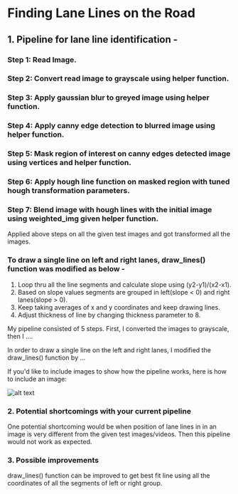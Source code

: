 # **Finding Lane Lines on the Road** 

## 1. Pipeline for lane line identification - 
### Step 1: Read Image.
### Step 2: Convert read image to grayscale using helper function.
[./examples/greyed_solidWhiteCurve.jpg "greyed_solidWhiteCurve"]: ./examples/greyed_solidWhiteCurve.jpg "greyed_solidWhiteCurve"
### Step 3: Apply gaussian blur to greyed image using helper function.
[image2]: ./examples/blurred_solidWhiteCurve.jpg "blurred_solidWhiteCurve"
### Step 4: Apply canny edge detection to blurred image using helper function.
[image3]: ./examples/canny_solidWhiteCurve.jpg "canny_solidWhiteCurve"
### Step 5: Mask region of interest on canny edges detected image using vertices and helper function.
[image4]: ./examples/masked_solidWhiteCurve.jpg "masked_solidWhiteCurve"
### Step 6: Apply hough line function on masked region with tuned hough transformation parameters.
[image5]: ./examples/lines_drawn_solidWhiteCurve.jpg "lines_drawn_solidWhiteCurve"
### Step 7: Blend image with hough lines with the initial image using weighted_img given helper function.
[image5]: ./examples/output_solidWhiteCurve.jpg "output_solidWhiteCurve"

Applied above steps on all the given test images and got transformed all the images.

### To draw a single line on left and right lanes, draw_lines() function was modified as below -
1) Loop thru all the line segments and calculate slope using (y2-y1)/(x2-x1).
2) Based on slope values segments are grouped in left(slope < 0) and right lanes(slope > 0).
3) Keep taking averages of x and y coordinates and keep drawing lines.
4) Adjust thickness of line by changing thickness parameter to 8.

My pipeline consisted of 5 steps. First, I converted the images to grayscale, then I .... 

In order to draw a single line on the left and right lanes, I modified the draw_lines() function by ...

If you'd like to include images to show how the pipeline works, here is how to include an image: 

![alt text](./examples/greyed_solidWhiteCurve.jpg "greyed_solidWhiteCurve")


### 2. Potential shortcomings with your current pipeline


One potential shortcoming would be when position of lane lines in in an image is very different from the given test images/videos. Then this pipeline would not work as expected.




### 3. Possible improvements

draw_lines() function can be improved to get best fit line using all the coordinates of all the segments of left or right group.
